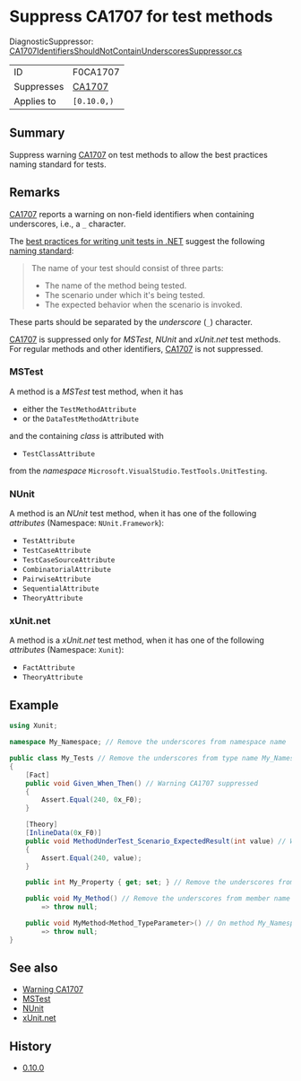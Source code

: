 # Suppress CA1707 for test methods

DiagnosticSuppressor: [CA1707IdentifiersShouldNotContainUnderscoresSuppressor.cs](../../source/production/F0.Analyzers/CodeAnalysis/Suppressors/CA1707IdentifiersShouldNotContainUnderscoresSuppressor.cs)

|            |                  |
|------------|------------------|
| ID         | F0CA1707         |
| Suppresses | [CA1707][ca1707] |
| Applies to | `[0.10.0,)`      |

## Summary

Suppress warning [CA1707][ca1707] on test methods to allow the best practices naming standard for tests.

## Remarks

[CA1707][ca1707] reports a warning on non-field identifiers when containing underscores, i.e., a `_` character.

The [best practices for writing unit tests in .NET](https://docs.microsoft.com/en-us/dotnet/core/testing/unit-testing-best-practices) suggest the following [naming standard](https://docs.microsoft.com/en-us/dotnet/core/testing/unit-testing-best-practices#naming-your-tests):

> The name of your test should consist of three parts:
>
> - The name of the method being tested.
> - The scenario under which it's being tested.
> - The expected behavior when the scenario is invoked.

These parts should be separated by the _underscore_ (`_`) character.

[CA1707][ca1707] is suppressed only for _MSTest_, _NUnit_ and _xUnit.net_ test methods.
For regular methods and other identifiers, [CA1707][ca1707] is not suppressed.

### MSTest
A method is a _MSTest_ test method, when it has
- either the `TestMethodAttribute`
- or the `DataTestMethodAttribute`

and the containing _class_ is attributed with
- `TestClassAttribute`

from the _namespace_ `Microsoft.VisualStudio.TestTools.UnitTesting`.

### NUnit
A method is an _NUnit_ test method, when it has one of the following _attributes_ (Namespace: `NUnit.Framework`):
- `TestAttribute`
- `TestCaseAttribute`
- `TestCaseSourceAttribute`
- `CombinatorialAttribute`
- `PairwiseAttribute`
- `SequentialAttribute`
- `TheoryAttribute`

### xUnit.net
A method is a _xUnit.net_ test method, when it has one of the following _attributes_ (Namespace: `Xunit`):
- `FactAttribute`
- `TheoryAttribute`

## Example

```cs
using Xunit;

namespace My_Namespace; // Remove the underscores from namespace name 'My_Namespace'

public class My_Tests // Remove the underscores from type name My_Namespace.My_Tests
{
    [Fact]
    public void Given_When_Then() // Warning CA1707 suppressed
    {
        Assert.Equal(240, 0x_F0);
    }

    [Theory]
    [InlineData(0x_F0)]
    public void MethodUnderTest_Scenario_ExpectedResult(int value) // Warning CA1707 suppressed
    {
        Assert.Equal(240, value);
    }

    public int My_Property { get; set; } // Remove the underscores from member name My_Namespace.My_Tests.My_Property

    public void My_Method() // Remove the underscores from member name My_Namespace.My_Tests.My_Method()
        => throw null;

    public void MyMethod<Method_TypeParameter>() // On method My_Namespace.My_Tests.MyMethod<Method_TypeParameter>(), remove the underscores from generic type parameter name Method_TypeParameter
        => throw null;
}
```

## See also

- [Warning CA1707][ca1707]
- [MSTest](https://github.com/microsoft/testfx)
- [NUnit](https://github.com/nunit/nunit)
- [xUnit.net](https://github.com/xunit/xunit)

## History

- [0.10.0](../../CHANGELOG.md#v0100-2022-03-21)


  [ca1707]: https://docs.microsoft.com/en-us/dotnet/fundamentals/code-analysis/quality-rules/ca1707
